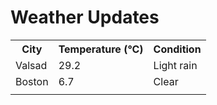 # Weather Updates

<!-- WEATHER-UPDATE-START -->
<table><tr><th>City</th><th>Temperature (°C)</th><th>Condition</th></tr><tr><td>Valsad</td><td>29.2</td><td>Light rain</td></tr><tr><td>Boston</td><td>6.7</td><td>Clear</td></tr><tr><td></td><td></td><td></td></tr></table>
<!-- WEATHER-UPDATE-END -->

